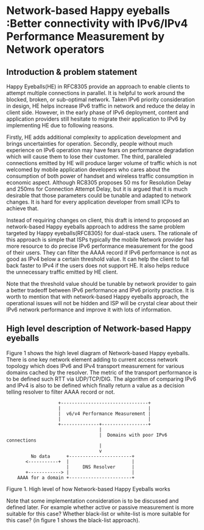 # Network-based Happy eyeballs :Better connectivity with IPv6/IPv4 Performance Measurement by Network operators
 
## Introduction & problem statement

Happy Eyeballs(HE) in RFC8305 provide an approach to enable clients to attempt multiple connections in parallel. It is helpful to work around the blocked, broken, or sub-optimal network. Taken IPv6 priority consideration in design, HE helps increase IPv6 traffic in network and reduce the delay in client side. However, in the early phase of IPv6 deployment, content and application providers still hesitate to migrate their application to IPv6 by implementing HE due to following reasons.

Firstly, HE adds additional complexity to application development and brings uncertainties for operation. Secondly, people without much experience on IPv6 operation may have fears on performance degradation which will cause them to lose their customer. The third, paralleled connections emitted by HE will produce larger volume of traffic which is not welcomed by mobile application developers who cares about the consumption of both power of handset and wireless traffic consumption in economic aspect. Although RC8305 proposes 50 ms for Resolution Delay and 250ms for Connection Attempt Delay, but it is argued that it is much desirable that those parameters could be tunable and adapted to network changes. It is hard for every application developer from small ICPs to achieve that.

Instead of requiring changes on client, this draft is intend to proposed an network-based Happy eyeballs approach to address the same problem targeted by Happy eyeballs(RFC8305) for dual-stack users. The rationale of this approach is simple that ISPs typically the mobile Network provider has more resource to do precise IPv6 performance measurement for the good of their users. They can filter the AAAA record if IPv6 performance is not as good as IPv4 below a certain threshold value. It can help the client to fall back faster to IPv4 if the users does not support HE. It also helps reduce the unnecessary traffic emitted by HE client. 

Note that the threshold value should be tunable by network provider to gain a better tradeoff between IPv6 performance and IPv6 priority practice. It is worth to mention that with network-based Happy eyeballs approach, the operational issues will not be hidden and ISP will be crystal clear about their IPv6 network performance and improve it with lots of information.

## High level description of Network-based Happy eyeballs

Figure 1 shows the high level diagram of Network-based Happy eyeballs. There is one key network element adding to current access network topology which does IPv6 and IPv4 transport measurement for various domains cached by the resolver. The metric of the transport performance is to be defined such RTT via UDP/TCP/DIG. The algorithm of comparing IPv6 and IPv4 is also to be defined which finally return a value as a decision telling resolver to filter AAAA record or not.  


                       +--------------------------------+
                       |                                |
                       |  v6/v4 Performance Measurement |
                       |                                |
                       +--------------+-----------------+
                                      |
                                      |  Domains with poor IPv6 connections
                                      |
                                      v
             No data      +-----------------------+
           <-----------+  |                       |
                          |     DNS Resolver      |
           +------------> |                       |
        AAAA for a domain +-----------------------+

Figure 1. High level of how Network-based Happy Eyeballs works

Note that some implementation consideration is to be discussed and defined later. For example whether active or passive measurement is more suitable for this case? Whether black-list or white-list is more suitable for this case? (in figure 1 shows the black-list approach).
